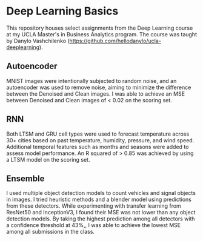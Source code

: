# Deep Learning Basics

This repository houses select assignments from the Deep Learning course at my UCLA Master's in Business Analytics program. The course was taught by Danylo Vashchilenko (https://github.com/hellodanylo/ucla-deeplearning).

## Autoencoder
MNIST images were intentionally subjected to random noise, and an autoencoder was used to remove noise, aiming to minimize the difference between the Denoised and Clean images. I was able to achieve an MSE between Denoised and Clean images of < 0.02 on the scoring set.

## RNN
Both LTSM and GRU cell types were used to forecast temperature across 30+ cities based on past temperature, humidity, pressure, and wind speed. Additional temporal features such as months and seasons were added to assess model performance. An R squared of > 0.85 was achieved by using a LTSM model on the scoring set.

## Ensemble
I used multiple object detection models to count vehicles and signal objects in images. I tried heuristic methods and a blender model using predictions from these detectors. While experimenting with transfer learning from ResNet50 and InceptionV3, I found their MSE was not lower than any object detection models. By taking the highest prediction among all detectors with a confidence threshold at 43%,, I was able to achieve the lowest MSE among all submissions in the class.
